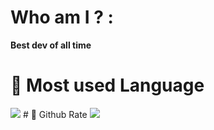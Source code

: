 # Who am I ? :
<b>Best dev of all time</b>
# 🦠 Most used Language
<img src="https://github-readme-stats.vercel.app/api/top-langs?username=Younesdev12&layout=compact"/>
# 🦠 Github Rate
<img src="https://github-readme-stats.vercel.app/api?username=Younesdev12&show_icons=true"/>
